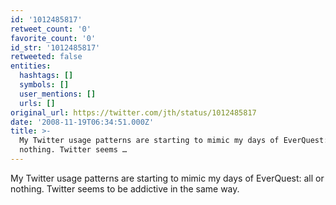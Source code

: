 ```yaml
---
id: '1012485817'
retweet_count: '0'
favorite_count: '0'
id_str: '1012485817'
retweeted: false
entities:
  hashtags: []
  symbols: []
  user_mentions: []
  urls: []
original_url: https://twitter.com/jth/status/1012485817
date: '2008-11-19T06:34:51.000Z'
title: >-
  My Twitter usage patterns are starting to mimic my days of EverQuest: all or
  nothing. Twitter seems …
---
```


My Twitter usage patterns are starting to mimic my days of EverQuest: all or nothing. Twitter seems to be addictive in the same way.